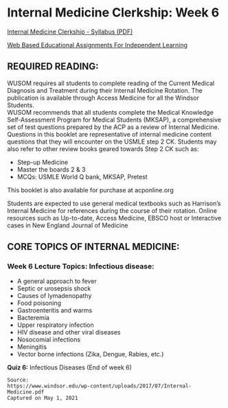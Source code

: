 # Internal Medicine Clerkship: Week 6

[Internal Medicine Clerkship - Syllabus (PDF)](/usmle/im/Internal-Medicine.pdf)

[Web Based Educational Assignments For Independent Learning](/usmle/im/web-based-assignments.md)

## REQUIRED READING:

WUSOM requires all students to complete reading of the Current Medical Diagnosis and Treatment during their Internal Medicine Rotation. The publication is available through Access Medicine for all the Windsor Students.   
WUSOM recommends that all students complete the Medical Knowledge Self-Assessment Program for Medical Students (MKSAP), a comprehensive set of test questions prepared by the ACP as a review of Internal Medicine. Questions in this booklet are representative of internal medicine content questions that they will encounter on the USMLE step 2 CK. Students may also refer to other review books geared
towards Step 2 CK such as:

* Step-up Medicine
* Master the boards 2 & 3
* MCQs: USMLE World Q bank, MKSAP, Pretest

This booklet is also available for purchase at acponline.org

Students are expected to use general medical textbooks such as Harrison’s Internal Medicine for references during the course of their rotation. Online resources such as Up-to-date, Access Medicine, EBSCO host or Interactive cases in New England Journal of Medicine

## CORE TOPICS OF INTERNAL MEDICINE:

### Week 6 Lecture Topics: Infectious disease:

* A general approach to fever
* Septic or urosepsis shock
* Causes of lymadenopathy
* Food poisoning
* Gastroenteritis and warms
* Bacteremia
* Upper respiratory infection
* HIV disease and other viral diseases
* Nosocomial infections
* Meningitis
* Vector borne infections (Zika, Dengue, Rabies, etc.)

**Quiz 6:** Infectious Diseases (End of week 6)

```
Source:
https://www.windsor.edu/wp-content/uploads/2017/07/Internal-Medicine.pdf
Captured on May 1, 2021
```
